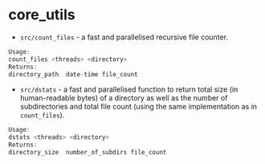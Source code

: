 # core_utils
* `src/count_files` - a fast and parallelised recursive file counter.
```Rust
Usage:
count_files <threads> <directory>
Returns:
directory_path  date-time file_count
```

* `src/dstats` - a fast and parallelised function to return total size (in human-readable bytes) of a directory as well as the number of subdirectories and total file count (using the same implementation as in `count_files`).
```Rust
Usage:
dstats <threads> <directory>
Returns:
directory_size  number_of_subdirs file_count 
```



